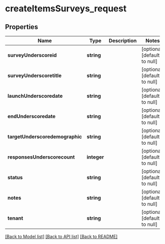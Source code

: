 # createItemsSurveys_request

## Properties
Name | Type | Description | Notes
------------ | ------------- | ------------- | -------------
**surveyUnderscoreid** | **string** |  | [optional] [default to null]
**surveyUnderscoretitle** | **string** |  | [optional] [default to null]
**launchUnderscoredate** | **string** |  | [optional] [default to null]
**endUnderscoredate** | **string** |  | [optional] [default to null]
**targetUnderscoredemographic** | **string** |  | [optional] [default to null]
**responsesUnderscorecount** | **integer** |  | [optional] [default to null]
**status** | **string** |  | [optional] [default to null]
**notes** | **string** |  | [optional] [default to null]
**tenant** | **string** |  | [optional] [default to null]

[[Back to Model list]](../README.md#documentation-for-models) [[Back to API list]](../README.md#documentation-for-api-endpoints) [[Back to README]](../README.md)


